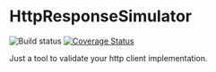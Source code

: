 # HttpResponseSimulator

![Build status](https://circleci.com/gh/IamNguele/HttpResponseSimulator/tree/master.svg?style=shield&circle-token=:circle-token)
[![Coverage Status](https://coveralls.io/repos/github/IamNguele/HttpResponseSimulator/badge.svg?branch=master)](https://coveralls.io/github/IamNguele/HttpResponseSimulator?branch=master)

Just a tool to validate your http client implementation.